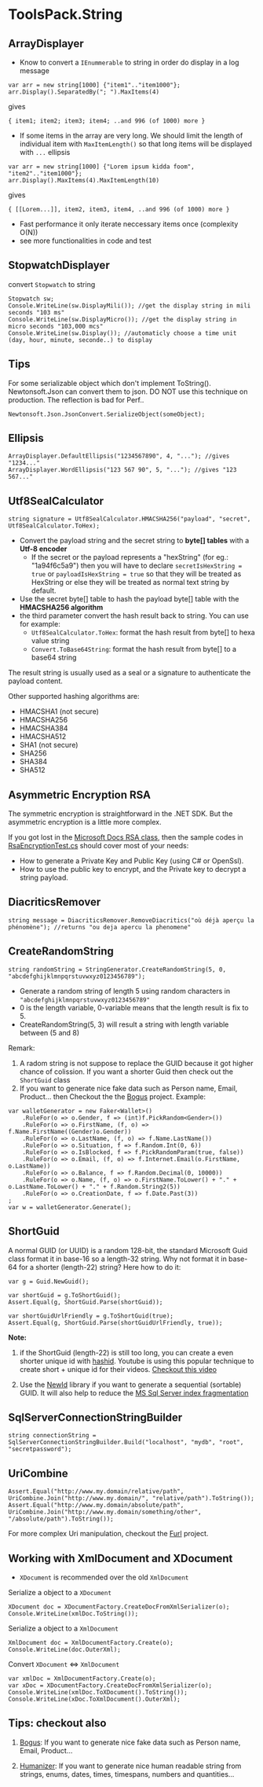 # ToolsPack.String

## ArrayDisplayer

- Know to convert a `IEnummerable` to string in order do display in a log message

```CSharp
var arr = new string[1000] {"item1".."item1000"};
arr.Display().SeparatedBy("; ").MaxItems(4)
```

gives

```
{ item1; item2; item3; item4; ..and 996 (of 1000) more }
```

- If some items in the array are very long. We should limit the length of individual item with `MaxItemLength()` so that long items will be displayed with `...` ellipsis

```CSharp
var arr = new string[1000] {"Lorem ipsum kidda foom", "item2".."item1000"};
arr.Display().MaxItems(4).MaxItemLength(10)
```

gives

```
{ [[Lorem...]], item2, item3, item4, ..and 996 (of 1000) more }
```

- Fast performance it only iterate neccessary items once (complexity O(N))
- see more functionalities in code and test

## StopwatchDisplayer

convert `Stopwatch` to string

```CSharp
Stopwatch sw;
Console.WriteLine(sw.DisplayMili()); //get the display string in mili seconds "103 ms"
Console.WriteLine(sw.DisplayMicro()); //get the display string in micro seconds "103,000 mcs"
Console.WriteLine(sw.Display()); //automaticly choose a time unit (day, hour, minute, seconde..) to display
```

## Tips

For some serializable object which don't implement ToString(). Newtonsoft.Json can convert them to json. DO NOT use this technique on production. The reflection is bad for Perf..

```CSharp
Newtonsoft.Json.JsonConvert.SerializeObject(someObject);
```

## Ellipsis

```CSharp
ArrayDisplayer.DefaultEllipsis("1234567890", 4, "..."); //gives "1234..."
ArrayDisplayer.WordEllipsis("123 567 90", 5, "..."); //gives "123 567..."
```

## Utf8SealCalculator

```CSharp
string signature = Utf8SealCalculator.HMACSHA256("payload", "secret", Utf8SealCalculator.ToHex);
```
* Convert the payload string and the secret string to **byte[] tables** with a **Utf-8 encoder**
  * If the secret or the payload represents a "hexString" (for eg.: "1a94f6c5a9") then you will have to declare `secretIsHexString = true` or `payloadIsHexString = true` so that they will be treated as HexString or else they will be treated as normal text string by default.
* Use the secret byte[] table to hash the payload byte[] table with the **HMACSHA256 algorithm**
* the third parameter convert the hash result back to string. You can use for example:
  * `Utf8SealCalculator.ToHex`: format the hash result from byte[] to hexa value string
  * `Convert.ToBase64String`: format the hash result from byte[] to a base64 string


The result string is usually used as a seal or a signature to authenticate the payload content. 

Other supported hashing algorithms are:
* HMACSHA1 (not secure)
* HMACSHA256
* HMACSHA384
* HMACSHA512
* SHA1 (not secure)
* SHA256
* SHA384
* SHA512

## Asymmetric Encryption RSA

The symmetric encryption is straightforward in the .NET SDK. But the asymmetric encryption is a little more complex.

If you got lost in the [Microsoft Docs RSA class](https://docs.microsoft.com/en-us/dotnet/standard/security/encrypting-data), then
 the sample codes in [RsaEncryptionTest.cs](https://github.com/duongphuhiep/ToolsPack.NetCore/blob/master/Tests/ToolsPack.String.Tests/RsaEncryptionTest.cs) should cover most of your needs:

* How to generate a Private Key and Public Key (using C# or OpenSsl).
* How to use the public key to encrypt, and the Private key to decrypt a string payload.

## DiacriticsRemover

```CSharp
string message = DiacriticsRemover.RemoveDiacritics("où déjà aperçu la phénomène"); //returns "ou deja apercu la phenomene"
```

## CreateRandomString

```CSharp
string randomString = StringGenerator.CreateRandomString(5, 0, "abcdefghijklmnpqrstuvwxyz0123456789");
```
- Generate a random string of length 5 using random characters in `"abcdefghijklmnpqrstuvwxyz0123456789"`
- 0 is the length variable, 0-variable means that the length result is fix to 5.
- CreateRandomString(5, 3) will result a string with length variable between (5 and 8)

Remark:

1. A radom string is not suppose to replace the GUID because it got higher chance of colission. If you want a shorter Guid then check out the `ShortGuid` class
2. If you want to generate nice fake data such as Person name, Email, Product... then Checkout the the [Bogus](https://github.com/bchavez/Bogus) project. Example:

```CSharp
var walletGenerator = new Faker<Wallet>()
    .RuleFor(o => o.Gender, f => (int)f.PickRandom<Gender>())
    .RuleFor(o => o.FirstName, (f, o) => f.Name.FirstName((Gender)o.Gender))
    .RuleFor(o => o.LastName, (f, o) => f.Name.LastName())
    .RuleFor(o => o.Situation, f => f.Random.Int(0, 6))
    .RuleFor(o => o.IsBlocked, f => f.PickRandomParam(true, false))
    .RuleFor(o => o.Email, (f, o) => f.Internet.Email(o.FirstName, o.LastName))
    .RuleFor(o => o.Balance, f => f.Random.Decimal(0, 10000))
    .RuleFor(o => o.Name, (f, o) => o.FirstName.ToLower() + "." + o.LastName.ToLower() + "." + f.Random.String2(5))
    .RuleFor(o => o.CreationDate, f => f.Date.Past(3))
;
var w = walletGenerator.Generate();
```

## ShortGuid

A normal GUID (or UUID) is a random 128-bit, the standard Microsoft Guid class format it in base-16 so a length-32 string.
Why not format it in base-64 for a shorter (length-22) string? Here how to do it:

```CSharp
var g = Guid.NewGuid();

var shortGuid = g.ToShortGuid();
Assert.Equal(g, ShortGuid.Parse(shortGuid));

var shortGuidUrlFriendly = g.ToShortGuid(true);
Assert.Equal(g, ShortGuid.Parse(shortGuidUrlFriendly, true));
```
**Note:** 

1. if the ShortGuid (length-22) is still too long, you can create a even shorter unique id with [hashid](https://hashids.org/net/). Youtube is using this popular technique to create short + unique id for their videos. [Checkout this video](https://youtu.be/tSuwe7FowzE)

2. Use the [NewId](https://github.com/phatboyg/NewId) library if you want to generate a sequential (sortable) GUID. It will also help to reduce the [MS Sql Server index fragmentation](https://andrewlock.net/generating-sortable-guids-using-newid/)

## SqlServerConnectionStringBuilder

```Csharp
string connectionString = SqlServerConnectionStringBuilder.Build("localhost", "mydb", "root", "secretpassword");
```

## UriCombine

```Csharp
Assert.Equal("http://www.my.domain/relative/path", UriCombine.Join("http://www.my.domain/", "relative/path").ToString());
Assert.Equal("http://www.my.domain/absolute/path", UriCombine.Join("http://www.my.domain/something/other", "/absolute/path").ToString());
```

For more complex Uri manipulation, checkout the [Furl](https://flurl.dev/) project.

## Working with XmlDocument and XDocument

* `XDocument` is recommended over the old `XmlDocument`

Serialize a object to a `XDocument`

```Csharp
XDocument doc = XDocumentFactory.CreateDocFromXmlSerializer(o);
Console.WriteLine(xmlDoc.ToString());
```

Serialize a object to a `XmlDocument`

```Csharp
XmlDocument doc = XmlDocumentFactory.Create(o);
Console.WriteLine(doc.OuterXml);
```

Convert `XDocument` <=> `XmlDocument`

```Csharp
var xmlDoc = XmlDocumentFactory.Create(o);
var xDoc = XDocumentFactory.CreateDocFromXmlSerializer(o);
Console.WriteLine(xmlDoc.ToXDocument().ToString());
Console.WriteLine(xDoc.ToXmlDocument().OuterXml);
```

## Tips: checkout also

1. [Bogus](https://github.com/bchavez/Bogus): If you want to generate nice fake data such as Person name, Email, Product...

2. [Humanizer](https://github.com/Humanizr/Humanizer): If you want to generate nice human readable string from strings, enums, dates, times, timespans, numbers and quantities...


